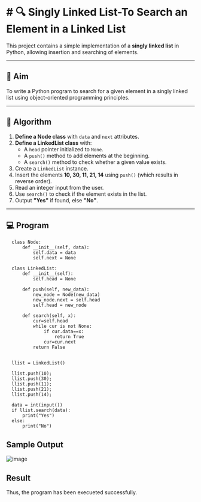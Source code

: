# # 🔍 Singly Linked List-To Search an Element in a Linked List

This project contains a simple implementation of a **singly linked list** in Python, allowing insertion and searching of elements.

---

## 🎯 Aim

To write a Python program to search for a given element in a singly linked list using object-oriented programming principles.

---

## 🧠 Algorithm

1. **Define a Node class** with `data` and `next` attributes.
2. **Define a LinkedList class** with:
   - A `head` pointer initialized to `None`.
   - A `push()` method to add elements at the beginning.
   - A `search()` method to check whether a given value exists.
3. Create a `LinkedList` instance.
4. Insert the elements **10, 30, 11, 21, 14** using `push()` (which results in reverse order).
5. Read an integer input from the user.
6. Use `search()` to check if the element exists in the list.
7. Output **"Yes"** if found, else **"No"**.

---

## 💻 Program
      class Node:
          def __init__(self, data):
              self.data = data
              self.next = None
       
      class LinkedList:
          def __init__(self):
              self.head = None
       
          def push(self, new_data):
              new_node = Node(new_data)
              new_node.next = self.head
              self.head = new_node
       
          def search(self, x):
              cur=self.head
              while cur is not None:
                  if cur.data==x:
                      return True
                  cur=cur.next
              return False
                  
       
      llist = LinkedList()
       
      llist.push(10);
      llist.push(30);
      llist.push(11);
      llist.push(21);
      llist.push(14);
      
      data = int(input())
      if llist.search(data):
          print("Yes")
      else:
          print("No")
## Sample Output
![image](https://github.com/user-attachments/assets/b8f91f2a-753e-4801-9e75-b1493d7b2853)


## Result
Thus, the program has been execueted successfully.

